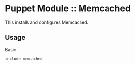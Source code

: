 # Puppet Module :: Memcached

This installs and configures Memcached.

## Usage

Basic

`include memcached`
